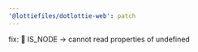 ```yaml
---
'@lottiefiles/dotlottie-web': patch
---
```


fix: 🐛 IS\_NODE -> cannot read properties of undefined
